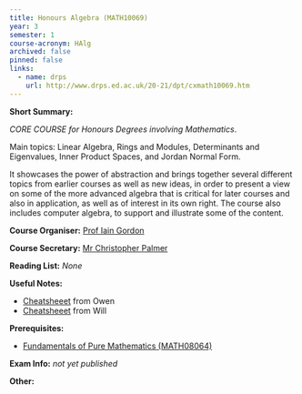 ```yaml
---
title: Honours Algebra (MATH10069)
year: 3
semester: 1 
course-acronym: HAlg
archived: false
pinned: false
links:
  - name: drps
    url: http://www.drps.ed.ac.uk/20-21/dpt/cxmath10069.htm
---
```

**Short Summary:** 

*CORE COURSE for Honours Degrees involving Mathematics*. 

Main topics: Linear Algebra, Rings and Modules, Determinants and Eigenvalues, Inner Product Spaces, and Jordan Normal Form.

It showcases the power of abstraction and brings together several different topics from earlier courses as well as new ideas, in order to present a view on some of the more advanced algebra that is critical for later courses and also in application, as well as of interest in its own right. The course also includes computer algebra, to support and illustrate some of the content.

**Course Organiser:** [Prof Iain Gordon](<i.gordon@ed.ac.uk>) 

**Course Secretary:** [Mr Christopher Palmer](<chris.palmer@ed.ac.uk>) 

**Reading List:** *None*

**Useful Notes:**

- [Cheatsheeet](resources/math3/halg/Algebra.pdf) from Owen
- [Cheatsheeet](resources/math3/halg/Algebra_Formula_Sheet.pdf) from Will

**Prerequisites:** 

- [Fundamentals of Pure Mathematics (MATH08064)](/math2/#fpm) 

**Exam Info:** *not yet published*

**Other:**

